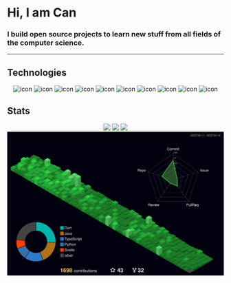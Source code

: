 # Hi, I am Can

### I build open source projects to learn new stuff from all fields of the computer science.
---

## Technologies

<div align="center">
    <img src="https://techstack-generator.vercel.app/python-icon.svg" alt="icon" width="75"/>
    <img src="https://techstack-generator.vercel.app/react-icon.svg" alt="icon" width="75"/>
    <img src="https://techstack-generator.vercel.app/ts-icon.svg" alt="icon" width="75"/>
    <img src="https://techstack-generator.vercel.app/java-icon.svg" alt="icon" width="75"/>
    <img src="https://techstack-generator.vercel.app/js-icon.svg" alt="icon" width="75"/>
    <img src="https://techstack-generator.vercel.app/cpp-icon.svg" alt="icon" width="75"/>
    <img src="https://techstack-generator.vercel.app/docker-icon.svg" alt="icon" width="75"/>
    <img src="https://techstack-generator.vercel.app/kubernetes-icon.svg" alt="icon" width="75"/>
    <img src="https://techstack-generator.vercel.app/nginx-icon.svg" alt="icon" width="75"/>
    <img src="https://techstack-generator.vercel.app/mysql-icon.svg" alt="icon" width="75"/>
</div>

## Stats

<div align="center">
    <img src="http://github-profile-summary-cards.vercel.app/api/cards/productive-time?username=cccaaannn&theme=merko&utcOffset=3" width="227"/>
    <img src="https://github-readme-streak-stats.herokuapp.com/?user=cccaaannn&hide_border=true&theme=merko" width="343"/>
    <img src="https://github-readme-stats.vercel.app/api/top-langs/?username=cccaaannn&hide_border=true&layout=donut&theme=merko" width="227"/>
</div>

<div align="center">
    <img src="https://raw.githubusercontent.com/cccaaannn/readme_media/master/profile-3d-contrib/profile-night-green.svg" width="800"/>
</div
